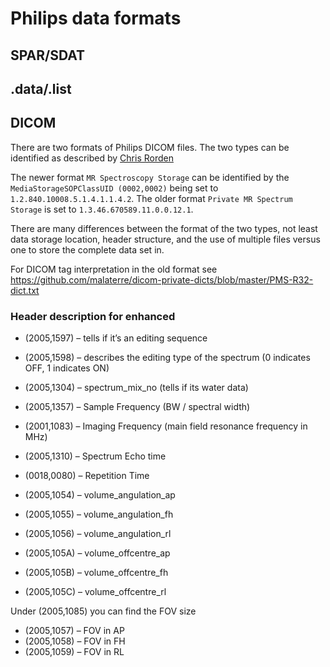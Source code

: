 # Philips data formats

## SPAR/SDAT

## .data/.list

## DICOM
There are two formats of Philips DICOM files. The two types can be identified as described by [Chris Rorden](https://github.com/rordenlab/dcm2niix/tree/master/Philips#non-image-dicoms)

The newer format `MR Spectroscopy Storage` can be identified by the `MediaStorageSOPClassUID (0002,0002)` being set to `1.2.840.10008.5.1.4.1.1.4.2`. The older format `Private MR Spectrum Storage` is set to `1.3.46.670589.11.0.0.12.1`.

There are many differences between the format of the two types, not least data storage location, header structure, and the use of multiple files versus one to store the complete data set in.

For DICOM tag interpretation in the old format see https://github.com/malaterre/dicom-private-dicts/blob/master/PMS-R32-dict.txt

### Header description for enhanced
 - (2005,1597) – tells if it’s an editing sequence
 - (2005,1598) – describes the editing type of the spectrum (0 indicates OFF, 1 indicates ON)
 - (2005,1304) – spectrum_mix_no (tells if its water data)
 - (2005,1357) – Sample Frequency (BW / spectral width)
 - (2001,1083) – Imaging Frequency (main field resonance frequency in MHz)
 - (2005,1310) – Spectrum Echo time
 - (0018,0080) – Repetition Time
 
 - (2005,1054) – volume_angulation_ap
 - (2005,1055) – volume_angulation_fh
 - (2005,1056) – volume_angulation_rl
 - (2005,105A) – volume_offcentre_ap
 - (2005,105B) – volume_offcentre_fh
 - (2005,105C) – volume_offcentre_rl
 
Under (2005,1085) you can find the FOV size
 - (2005,1057) – FOV in AP
 - (2005,1058) – FOV in FH
 - (2005,1059) – FOV in RL
